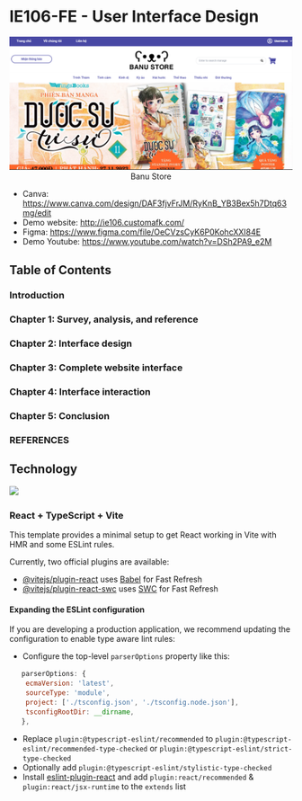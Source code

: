 # IE106-FE - User Interface Design 

<div align="center">
   <img src="Project/Images/Homepage.png" alt="Banu Store Homepage""/>
</div>

<div align="center">
   Banu Store
</div>

+ Canva: https://www.canva.com/design/DAF3fjvFrJM/RyKnB_YB3Bex5h7Dtq63mg/edit
+ Demo website: http://ie106.customafk.com/
+ Figma: https://www.figma.com/file/OeCVzsCyK6P0KohcXXI84E
+ Demo Youtube: https://www.youtube.com/watch?v=DSh2PA9_e2M

## Table of Contents
### Introduction
### Chapter 1: Survey, analysis, and reference
### Chapter 2: Interface design
### Chapter 3: Complete website interface
### Chapter 4: Interface interaction
### Chapter 5: Conclusion
### REFERENCES

## Technology
<a href="https://skillicons.dev">
<img src="https://skillicons.dev/icons?i=html,css,js,typescript,vite,react,nodejs,vscode,linux,git,github,figma&perline=6" />
</a>

### React + TypeScript + Vite

This template provides a minimal setup to get React working in Vite with HMR and some ESLint rules.

Currently, two official plugins are available:

- [@vitejs/plugin-react](https://github.com/vitejs/vite-plugin-react/blob/main/packages/plugin-react/README.md) uses [Babel](https://babeljs.io/) for Fast Refresh
- [@vitejs/plugin-react-swc](https://github.com/vitejs/vite-plugin-react-swc) uses [SWC](https://swc.rs/) for Fast Refresh

#### Expanding the ESLint configuration

If you are developing a production application, we recommend updating the configuration to enable type aware lint rules:

- Configure the top-level `parserOptions` property like this:

```js
   parserOptions: {
    ecmaVersion: 'latest',
    sourceType: 'module',
    project: ['./tsconfig.json', './tsconfig.node.json'],
    tsconfigRootDir: __dirname,
   },
```

- Replace `plugin:@typescript-eslint/recommended` to `plugin:@typescript-eslint/recommended-type-checked` or `plugin:@typescript-eslint/strict-type-checked`
- Optionally add `plugin:@typescript-eslint/stylistic-type-checked`
- Install [eslint-plugin-react](https://github.com/jsx-eslint/eslint-plugin-react) and add `plugin:react/recommended` & `plugin:react/jsx-runtime` to the `extends` list
